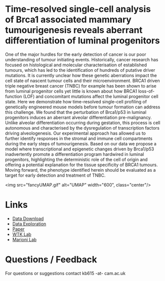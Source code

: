 # Time-resolved single-cell analysis of Brca1 associated mammary tumourigenesis reveals aberrant differentiation of luminal progenitors 
One of the major hurdles for the early detection of cancer is our poor understanding of tumour initiating events. Historically, cancer research has focused on histological and molecular characterisation of established tumours, which has led to the identification of hundreds of putative driver mutations. It is currently unclear how these genetic aberrations impact the cell state of nascent tumour cells and their microenvironment. BRCA1 driven triple negative breast cancer (TNBC) for example has been shown to arise from luminal progenitor cells yet little is known about how BRCA1 loss-of-function (LOF) and concomitant mutations affect the luminal progenitor cell state. Here we demonstrate how time-resolved single-cell profiling of genetically engineered mouse models before tumour formation can address this challenge. We found that the perturbation of Brca1/p53 in luminal progenitors induces an aberrant alveolar differentiation pre-malignancy. Unlike alveolar differentiation occurring during gestation, this process is cell autonomous and characterised by the dysregulation of transcription factors driving alveologenesis. Our experimental approach has allowed us to further identify responses in the stromal and immune cell compartments during the early steps of tumourigenesis. Based on our data we propose a model where transcriptional and epigenetic changes driven by Brca1/p53 inadvertently promote a differentiation program hardwired in luminal progenitors, highlighting the deterministic role of the cell of origin and offering a potential explanation for the tissue specificity of BRCA1 tumours.  Moving forward, the phenotype identified herein should be evaluated as a target for early detection and treatment of TNBC. 

<img src="fancyUMAP.gif" alt="UMAP" width="600", class="center"/>

# Links
- [Data Download](https://content.cruk.cam.ac.uk/jmlab/BRCA1Tumourigenesis/)
- [Data Exploration](https://marionilab.cruk.cam.ac.uk/BRCA1Tumourigenesis/)
- [Paper](https://www.nature.com/ncomms/)
- [WTK Lab](https://www.wtklab.com/)
- [Marioni Lab](https://www.cruk.cam.ac.uk/research-groups/marioni-group)

# Questions / Feedback
For questions or suggestions contact kb615 -at- cam.ac.uk
